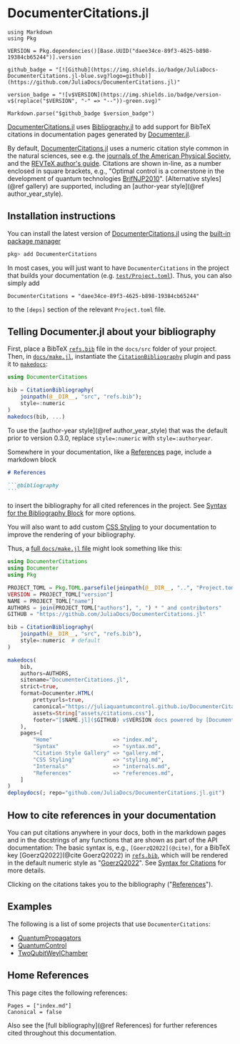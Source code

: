 # DocumenterCitations.jl

```@eval
using Markdown
using Pkg

VERSION = Pkg.dependencies()[Base.UUID("daee34ce-89f3-4625-b898-19384cb65244")].version

github_badge = "[![Github](https://img.shields.io/badge/JuliaDocs-DocumenterCitations.jl-blue.svg?logo=github)](https://github.com/JuliaDocs/DocumenterCitations.jl)"

version_badge = "![v$VERSION](https://img.shields.io/badge/version-v$(replace("$VERSION", "-" => "--"))-green.svg)"

Markdown.parse("$github_badge $version_badge")
```

[DocumenterCitations.jl](https://github.com/JuliaDocs/DocumenterCitations.jl#readme) uses [Bibliography.jl](https://github.com/Humans-of-Julia/Bibliography.jl) to add support for BibTeX citations in documentation pages generated by [Documenter.jl](https://github.com/JuliaDocs/Documenter.jl).

By default, [DocumenterCitations.jl](https://github.com/JuliaDocs/DocumenterCitations.jl#readme) uses a numeric citation style common in the natural sciences, see e.g. the [journals of the American Physical Society](https://journals.aps.org), and the [REVTeX author's guide](https://www.ctan.org/tex-archive/macros/latex/contrib/revtex/auguide). Citations are shown in-line, as a number enclosed in square brackets, e.g., "Optimal control is a cornerstone in the development of quantum technologies [BrifNJP2010](@cite)". [Alternative styles](@ref gallery) are supported, including an [author-year style](@ref author_year_style).


## Installation instructions

You can install the latest version of [DocumenterCitations.jl](https://github.com/JuliaDocs/DocumenterCitations.jl) using the [built-in package manager](https://docs.julialang.org/en/v1/stdlib/Pkg/)

```julia
pkg> add DocumenterCitations
```

In most cases, you will just want to have `DocumenterCitations` in the project that builds your documentation (e.g. [`test/Project.toml`](https://github.com/JuliaDocs/DocumenterCitations.jl/blob/master/test/Project.toml)). Thus, you can also simply add

```
DocumenterCitations = "daee34ce-89f3-4625-b898-19384cb65244"
```

to the `[deps]` section of the relevant `Project.toml` file.


## Telling Documenter.jl about your bibliography

First, place a BibTeX [`refs.bib`](./refs.bib) file in the `docs/src` folder of your project.  Then, in [`docs/make.jl`](https://github.com/JuliaDocs/DocumenterCitations.jl/blob/master/docs/make.jl), instantiate the [`CitationBibliography`](@ref) plugin and pass it to [`makedocs`](https://documenter.juliadocs.org/stable/lib/public/#Documenter.makedocs):

```julia
using DocumenterCitations

bib = CitationBibliography(
    joinpath(@__DIR__, "src", "refs.bib");
    style=:numeric
)
makedocs(bib, ...)
```

To use the [author-year style](@ref author_year_style) that was the default prior to version 0.3.0, replace `style=:numeric` with `style=:authoryear`.

Somewhere in your documentation, like a [References](@ref) page, include a markdown block

~~~markdown
# References

```@bibliography
```
~~~

to insert the bibliography for all cited references in the project. See [Syntax for the Bibliography Block](@ref) for more options.

You will also want to add custom [CSS Styling](@ref) to your documentation to improve the rendering of your bibliography.

Thus, a [full `docs/make.jl` file](https://github.com/JuliaDocs/DocumenterCitations.jl/blob/master/docs/make.jl) might look something like this:

```julia
using DocumenterCitations
using Documenter
using Pkg

PROJECT_TOML = Pkg.TOML.parsefile(joinpath(@__DIR__, "..", "Project.toml"))
VERSION = PROJECT_TOML["version"]
NAME = PROJECT_TOML["name"]
AUTHORS = join(PROJECT_TOML["authors"], ", ") * " and contributors"
GITHUB = "https://github.com/JuliaDocs/DocumenterCitations.jl"

bib = CitationBibliography(
    joinpath(@__DIR__, "src", "refs.bib"),
    style=:numeric  # default
)

makedocs(
    bib,
    authors=AUTHORS,
    sitename="DocumenterCitations.jl",
    strict=true,
    format=Documenter.HTML(
        prettyurls=true,
        canonical="https://juliaquantumcontrol.github.io/DocumenterCitations.jl",
        assets=String["assets/citations.css"],
        footer="[$NAME.jl]($GITHUB) v$VERSION docs powered by [Documenter.jl](https://github.com/JuliaDocs/Documenter.jl)."
    ),
    pages=[
        "Home"                   => "index.md",
        "Syntax"                 => "syntax.md",
        "Citation Style Gallery" => "gallery.md",
        "CSS Styling"            => "styling.md",
        "Internals"              => "internals.md",
        "References"             => "references.md",
    ]
)
deploydocs(; repo="github.com/JuliaDocs/DocumenterCitations.jl.git")
```


## How to cite references in your documentation

You can put citations anywhere in your docs, both in the markdown pages and in the docstrings of any functions that are shown as part of the API documentation: The basic syntax is, e.g., `[GoerzQ2022](@cite)`, for a BibTeX key [GoerzQ2022](@cite GoerzQ2022) in [`refs.bib`](./refs.bib),  which will be rendered in the default numeric style as "[GoerzQ2022](@cite)".  See [Syntax for Citations](@ref) for more details.

Clicking on the citations takes you to the bibliography ("[References](@ref)").

## Examples

The following is a list of some projects that use `DocumenterCitations`:

* [QuantumPropagators](https://juliaquantumcontrol.github.io/QuantumPropagators.jl)
* [QuantumControl](https://juliaquantumcontrol.github.io/QuantumControl.jl/)
* [TwoQubitWeylChamber](https://juliaquantumcontrol.github.io/TwoQubitWeylChamber.jl)

## Home References

This page cites the following references:

```@bibliography
Pages = ["index.md"]
Canonical = false
```

Also see the [full bibliography](@ref References) for further references cited throughout this documentation.
